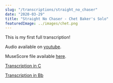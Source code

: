 ```yaml
---
slug: "/transcriptions/straight_no_chaser"
date: "2020-03-29"
title: "Straight No Chaser - Chet Baker's Solo"
featuredImage: ../images/chet.png
---
```


This is my first full transcription!

Audio available on [youtube](https://www.youtube.com/watch?v=Mr3RYGrVkaY).

MuseScore file available [here](https://musescore.com/user/14974706/scores/6063797).

[Transcription in C](/straight_no_chaser_c.pdf)

[Transcription in Bb](/straight_no_chaser_bb.pdf)